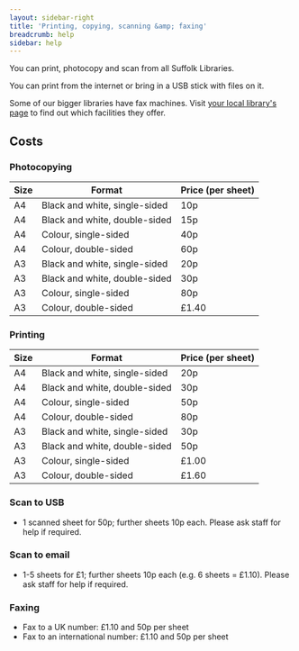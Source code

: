 ```yaml
---
layout: sidebar-right
title: 'Printing, copying, scanning &amp; faxing'
breadcrumb: help
sidebar: help
---
```

You can print, photocopy and scan from all Suffolk Libraries.

You can print from the internet or bring in a USB stick with files on it.

Some of our bigger libraries have fax machines. Visit [your local library's page](/libraries/) to find out which facilities they offer.

## Costs

### Photocopying

<table class="pure-table pure-table-bordered">
  <thead>
    <th>
      Size
    </th>
    <th>
      Format
    </th>
    <th>
      Price (per sheet)
    </th>
  </thead>
  <tbody>
    <tr>
      <td>
        A4
      </td>
      <td>
        Black and white, single-sided
      </td>
      <td>
        10p
      </td>
    </tr>
    <tr>
      <td>
        A4
      </td>
      <td>
        Black and white, double-sided
      </td>
      <td>
        15p
      </td>
    </tr>
    <tr>
      <td>
        A4
      </td>
      <td>
        Colour, single-sided
      </td>
      <td>
        40p
      </td>
    </tr>
    <tr>
      <td>
        A4
      </td>
      <td>
        Colour, double-sided
      </td>
      <td>
        60p
      </td>
    </tr>
    <tr>
      <td>
        A3
      </td>
      <td>
        Black and white, single-sided
      </td>
      <td>
        20p
      </td>
    </tr>
    <tr>
      <td>
        A3
      </td>
      <td>
        Black and white, double-sided
      </td>
      <td>
        30p
      </td>
    </tr>
    <tr>
      <td>
        A3
      </td>
      <td>
        Colour, single-sided
      </td>
      <td>
        80p
      </td>
    </tr>
    <tr>
      <td>
        A3
      </td>
      <td>
        Colour, double-sided
      </td>
      <td>
        £1.40
      </td>
    </tr>
  </tbody>
</table>

### Printing

<table class="pure-table pure-table-bordered">
  <thead>
    <th>
      Size
    </th>
    <th>
      Format
    </th>
    <th>
      Price (per sheet)
    </th>
  </thead>
  <tbody>
  <tr>
    <td>
      A4
    </td>
    <td>
      Black and white, single-sided
    </td>
    <td>
      20p
    </td>
  </tr>
  <tr>
    <td>
      A4
    </td>
    <td>
      Black and white, double-sided
    </td>
    <td>
      30p
    </td>
  </tr>
  <tr>
    <td>
      A4
    </td>
    <td>
      Colour, single-sided
    </td>
    <td>
      50p
    </td>
  </tr>
  <tr>
    <td>
      A4
    </td>
    <td>
      Colour, double-sided
    </td>
    <td>
      80p
    </td>
  </tr>
  <tr>
    <td>
      A3
    </td>
    <td>
      Black and white, single-sided
    </td>
    <td>
      30p
    </td>
  </tr>
  <tr>
    <td>
      A3
    </td>
    <td>
      Black and white, double-sided
    </td>
    <td>
      50p
    </td>
  </tr>
  <tr>
    <td>
      A3
    </td>
    <td>
      Colour, single-sided
    </td>
    <td>
      £1.00
    </td>
  </tr>
  <tr>
    <td>
      A3
    </td>
    <td>
      Colour, double-sided
    </td>
    <td>
      £1.60
    </td>
  </tr>
</tbody>
</table>

### Scan to USB

  * 1 scanned sheet for 50p; further sheets 10p each. Please ask staff for help if required.

### Scan to email

  * 1-5 sheets for £1; further sheets 10p each (e.g. 6 sheets = £1.10). Please ask staff for help if required.

### Faxing

  * Fax to a UK number: &pound;1.10 and 50p per sheet
  * Fax to an international number: &pound;1.10 and 50p per sheet

